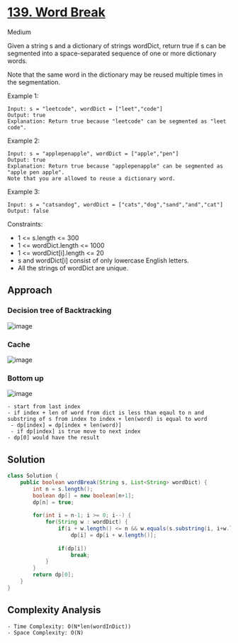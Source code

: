 # [139. Word Break](https://leetcode.com/problems/word-break/)
Medium


Given a string s and a dictionary of strings wordDict, return true if s can be segmented into a space-separated sequence of one or more dictionary words.

Note that the same word in the dictionary may be reused multiple times in the segmentation.

 

Example 1:
```
Input: s = "leetcode", wordDict = ["leet","code"]
Output: true
Explanation: Return true because "leetcode" can be segmented as "leet code".
```
Example 2:
```
Input: s = "applepenapple", wordDict = ["apple","pen"]
Output: true
Explanation: Return true because "applepenapple" can be segmented as "apple pen apple".
Note that you are allowed to reuse a dictionary word.
```
Example 3:
```
Input: s = "catsandog", wordDict = ["cats","dog","sand","and","cat"]
Output: false
 ```

Constraints:

- 1 <= s.length <= 300
- 1 <= wordDict.length <= 1000
- 1 <= wordDict[i].length <= 20
- s and wordDict[i] consist of only lowercase English letters.
- All the strings of wordDict are unique.

## Approach
### Decision tree of Backtracking
![image](https://user-images.githubusercontent.com/20329508/177688399-84392e46-3da0-4d19-9228-fb952ef77022.png)

### Cache
![image](https://user-images.githubusercontent.com/20329508/177688529-5ba87230-2455-4680-a805-650652005975.png)

### Bottom up
![image](https://user-images.githubusercontent.com/20329508/177689013-929cba9b-8767-46e4-a5b7-c2186727b258.png)

```
- start from last index
- if index + len of word from dict is less than eqaul to n and substring of s from index to index + len(word) is equal to word
 - dp[index] = dp[index + len(word)]
 - if dp[index] is true move to next index
- dp[0] would have the result
```

## Solution
```java
class Solution {
    public boolean wordBreak(String s, List<String> wordDict) {
        int n = s.length();
        boolean dp[] = new boolean[n+1];
        dp[n] = true;
        
        for(int i = n-1; i >= 0; i--) {
            for(String w : wordDict) {
                if(i + w.length() <= n && w.equals(s.substring(i, i+w.length())))
                    dp[i] = dp[i + w.length()];
                
                if(dp[i])
                    break;
            }
        }
        return dp[0];
    }
}
```

## Complexity Analysis
```
- Time Complexity: O(N*len(wordInDict))
- Space Complexity: O(N)
```

